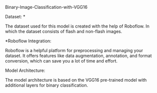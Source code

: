 <h>Binary-Image-Classification-with-VGG16</h>

Dataset:
  *<p>The dataset used for this model is created with the help of Roboflow. In which the dataset consists of flash and non-flash images.</p>

  *Roboflow Integration:
    <p>Roboflow is a helpful platform for preprocessing and managing your dataset. It offers features like data augmentation, annotation, and format conversion, which can save you a lot of time and effort.</p>

Model Architecture:
<p>The model architecture is based on the VGG16 pre-trained model with additional layers for binary classification.</p>
